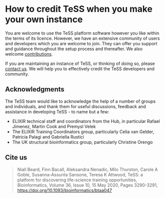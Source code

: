 # How to credit TeSS when you make your own instance

You are welcome to use the TeSS platform software however you like within the terms of its licence. 
However, we have an extensive community of users and developers which you are welcome to join. They can offer you support and guidance throughout the setup process and thereafter. We also welcome [contributions](https://github.com/ElixirTeSS/TeSS/blob/master/CONTRIBUTING.md).

If you are maintaining an instance of TeSS, or thinking of doing so, please [contact us](https://tess.elixir-europe.org/about/us#contact). We will help you to effectively credit the TeSS developers and community.


## Acknowledgments
The TeSS team would like to acknowledge the help of a number of groups and individuals, and thank them for useful discussions, feedback and assistance in developing TeSS - to name but a few:

- ELIXIR technical staff and coordinators from the Hub, in particular Rafael Jimenez, Martin Cook and Premysl Velek
- The ELIXIR Training Coordinators group, particularly Celia van Gelder, Patricia Palagi and Gabriella Rustici
- The UK structural bioinformatics group, particularly Christine Orengo

## Cite us

> Niall Beard, Finn Bacall, Aleksandra Nenadic, Milo Thurston, Carole A Goble, Susanna-Assunta Sansone, Teresa K Attwood, TeSS: a platform for discovering life-science training opportunities, Bioinformatics, Volume 36, Issue 10, 15 May 2020, Pages 3290-3291, https://doi.org/10.1093/bioinformatics/btaa047